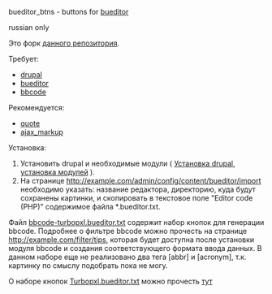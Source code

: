 [](#name)
bueditor_btns - buttons for [bueditor](http://ufku.com/drupal/bueditor "Project BUEditor")

[](#description-ru)
russian only

Это форк [данного репозитория](https://github.com/turbopxl/bueditor_btns).

[](#requre-ru)
Требует:

 * [drupal](https://drupal.org/project/drupal "Drupal")
 * [bueditor](https://drupal.org/project/bueditor "BUEditor")
 * [bbcode](https://drupal.org/project/bbcode "BBCode")

[](#recommended-ru)
Рекомендуется:

 * [quote](https://drupal.org/project/quote "Quote")
 * [ajax_markup](http://drupal.org/project/ajax_markup "Ajax markup")

[](#install-ru)
Установка:

 1. Установить drupal и необходимые модули ( [Установка drupal](https://drupal.org/documentation/install "Installation Guide"), [установка модулей](https://drupal.org/documentation/install/modules-themes "Installing modules and themes") ). 
 2. На странице <http://example.com/admin/config/content/bueditor/import> необходимо указать: название редактора, директорию, куда будут сохранены картинки, и скопировать в текстовое поле "Editor code (PHP)" содержимое файла *.bueditor.txt.

[](#bbcode-turbopxl-ru)
 Файл [bbcode-turbopxl.bueditor.txt](bbcode-turbopxl.bueditor.txt) содержит набор кнопок для генерации bbcode. Подробнее о фильтре bbcode можно прочесть на странице <http://example.com/filter/tips>, которая будет доступна после установки модуля bbcode и создания соответствующего формата ввода данных.
 В данном наборе еще не реализовано два тега [abbr] и [acronym], т.к. картинку по смыслу подобрать пока не могу.

[](#Turbopxl-ru)
 О наборе кнопок [Turbopxl.bueditor.txt](Turbopxl.bueditor.txt) можно прочесть [тут](https://github.com/turbopxl/bueditor_btns/blob/master/README.md)
